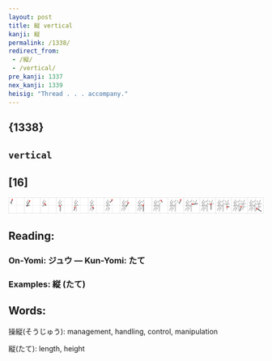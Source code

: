 ```yaml
---
layout: post
title: 縦 vertical
kanji: 縦
permalink: /1338/
redirect_from:
 - /縦/
 - /vertical/
pre_kanji: 1337
nex_kanji: 1339
heisig: "Thread . . . accompany."
---
```


## {1338}

## `vertical`

## [16]

<div class="stroke"><img src="../images/E7B8A6.png" /></div>

## Reading:

### On-Yomi: ジュウ &mdash; Kun-Yomi: たて

### Examples: 縦 (たて)

## Words:

操縦(そうじゅう): management, handling, control, manipulation

縦(たて): length, height
